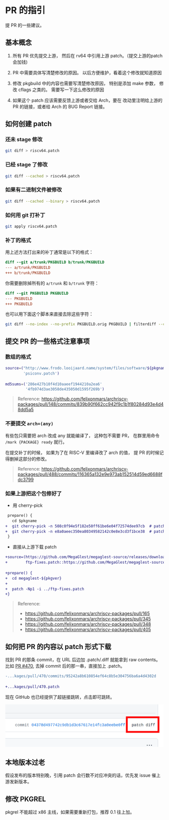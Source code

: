 # PR 的指引

提 PR 的一些建议。

## 基本概念

1. 所有 PR 优先提交上游，
然后在 rv64 中引用上游 patch。（提交上游的patch会加钱)

2. PR 中需要具体写清楚修改的原因。
以后方便维护，看着这个修改就知道原因

3. 修改 pkgbuild 中的内容也需要写清楚修改原因，
特别是添加 make 参数， 修改 cflags 之类的。
需要写一下这么修改的原因

4. 如果这个 patch 应该需要反馈上游或者交给 Arch，要在
改动里注明给上游的 PR 的链接，或者给 Arch 的 BUG Report 链接。

## 如何创建 patch

### 还未 stage 修改

```bash title=bash
git diff > riscv64.patch
```

### 已经 stage 了修改

```bash title=bash
git diff --cached > riscv64.patch
```

### 如果有二进制文件被修改

```bash title=bash
git diff --cached --binary > riscv64.patch
```

### 如何用 git 打补丁

```bash title=bash
git apply riscv64.patch
```

### 补丁的格式

用上述方法打出来的补丁通常是以下的格式：

```diff title=riscv64.patch
diff --git a/trunk/PKGBUILD b/trunk/PKGBUILD
--- a/trunk/PKGBUILD
+++ b/trunk/PKGBUILD
```

你需要删除掉所有的 `a/trunk` 和 `b/trunk` 字符：

```diff title=riscv64.patch
diff --git PKGBUILD PKGBUILD
--- PKGBUILD
+++ PKGBUILD
```

也可以用下面这个脚本来直接去除这些字符：

```bash title=console
git diff --no-index --no-prefix PKGBUILD.orig PKGBUILD | filterdiff --clean --strip=1 > riscv64.patch
```

## 提交 PR 的一些格式注意事项

### 数组的格式

```bash title=PKGBUILD
source=("http://www.frodo.looijaard.name/system/files/software/${pkgname}/${pkgname}-${pkgver}.tar.gz"
        'psiconv.patch')

md5sums=('286e427b10f4d10aaeef1944210a2ea6'
         '4fb974d3ae3058de435050d1595f269b')
```

> Reference:
> https://github.com/felixonmars/archriscv-packages/pull/148/commits/839b90f662cc942f9c1b1f80284d93e4d48dd5a5

### 不要提交 `arch=(any)`

有些包只需要把 arch 改成 any 就能编译了，
这种包不需要 PR，
在群里用命令 `/mark {PACKAGE} ready` 就行。

在提交补丁的时候，
如果为了在 RISC-V 里编译改了 arch 的值，
提 PR 的时候记得删掉这部分的修改。

> Reference:
> https://github.com/felixonmars/archriscv-packages/pull/488/commits/116365a132e9e973ab152514d59ed6688fdc3799

### 如果上游把这个包修好了

- 用 cherry-pick

```diff title=PKGBUILD
 prepare() {
   cd $pkgname
+  git cherry-pick -n 508c0f94e5f182e50ff61be6e04f72574dee97cb  # patch: Don't alter or try to write [GtkChild] fields
+  git cherry-pick -n e8a0aeec350ea80349582142c0e8e3cd3f1bce38  # patch: Reference of [GtkChild] fields is handled by GtkBuilder, type must be unowned
 }
```

- 直接从上游下载 patch

```diff title=PKGBUILD
+source=(https://github.com/MegaGlest/megaglest-source/releases/download/${pkgver}/megaglest-source-${pkgver}.tar.xz{,.asc}
+        ftp-fixes.patch::https://github.com/MegaGlest/megaglest-source/commit/5a3520540276a6fd06f7c88e571b6462978e3eab.patch)

+prepare() {
+  cd megaglest-${pkgver}
+
+  patch -Np1 -i ../ftp-fixes.patch
+}
```

> Reference:
>
> * https://github.com/felixonmars/archriscv-packages/pull/165
> * https://github.com/felixonmars/archriscv-packages/pull/345
> * https://github.com/felixonmars/archriscv-packages/pull/348
> * https://github.com/felixonmars/archriscv-packages/pull/405

## 如何把 PR 的内容以 patch 形式下载

找到 PR 的那条 commit，在 URL 后边加 .patch/.diff 就能拿到 raw contents。
比如
[PR #470](https://github.com/felixonmars/archriscv-packages/pull/470/commits/95242a8b610854ef64c8b5e304756ba6a4d4302d),
去掉 commit 后的那一串，直接加上 .patch。

```diff title=diff
-...kages/pull/470/commits/95242a8b610854ef64c8b5e304756ba6a4d4302d

+...kages/pull/470.patch
```

现在 GitHub 也已经提供了超链接跳转，点击即可跳转。

![image](../asserts/github-pr-patch-button.png)

## 本地版本过老

假设发布的版本特别晚，引用 patch 会行数不对应冲突的话，优先发 issue
催上游发新版本。

## 修改 PKGREL

pkgrel 不能超过 x86 主线，如果需要重新打包，推荐 0.1 往上加。
